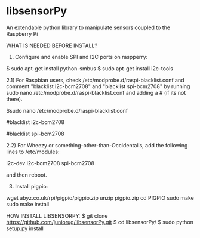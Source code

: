 # libsensorPy
An extendable python library to manipulate sensors coupled to the Raspberry Pi

WHAT IS NEEDED BEFORE INSTALL?

1) Configure and enable SPI and I2C ports on raspperry:
 
$ sudo apt-get install python-smbus
$ sudo apt-get install i2c-tools

2.1) For Raspbian users, check /etc/modprobe.d/raspi-blacklist.conf and comment "blacklist i2c-bcm2708" and "blacklist spi-bcm2708" by running 
sudo nano /etc/modprobe.d/raspi-blacklist.conf 
and adding a # (if its not there). 

$sudo nano /etc/modprobe.d/raspi-blacklist.conf

\#blacklist i2c-bcm2708 

\#blacklist spi-bcm2708

2.2) For Wheezy or something-other-than-Occidentalis, add the following lines to /etc/modules: 
 
i2c-dev 
i2c-bcm2708
spi-bcm2708

and then reboot.

3) Install pigpio:

wget abyz.co.uk/rpi/pigpio/pigpio.zip
unzip pigpio.zip
cd PIGPIO
sudo make
sudo make install
 
 
HOW INSTALL LIBSENSORPY:
$ git clone https://github.com/juniorug/libsensorPy.git
$ cd libsensorPy/
$ sudo python setup.py install

